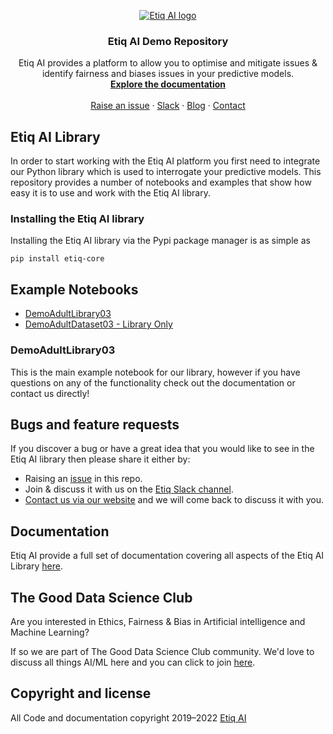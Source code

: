 <p align="center">
  <a href="https://etiq.ai">
    <img src="https://etiq.ai/etiq-ai-logo-transparent.png" alt="Etiq AI logo">
  </a>
</p>

<h3 align="center">Etiq AI Demo Repository</h3>

<p align="center">
  Etiq AI provides a platform to allow you to optimise and mitigate issues &amp; identify fairness and biases issues in your predictive models.
  <br>
  <a href="https://docs.etiq.ai"><strong>Explore the documentation</strong></a>
  <br>
  <br>
  <a href="https://github.com/ETIQ-AI/demo/issues">Raise an issue</a>
  ·
  <a href="https://etiqcore.slack.com/signup#/domain-signup">Slack</a>
  ·
  <a href="https://etiq.ai/blog">Blog</a>
  ·
  <a href="https://etiq.ai/contact-us">Contact</a>
</p>

## Etiq AI Library

In order to start working with the Etiq AI platform you first need to integrate our Python library which is used to interrogate your predictive models. This repository provides a number of notebooks and examples that show how easy it is to use and work with the Etiq AI library.

### Installing the Etiq AI library

Installing the Etiq AI library via the Pypi package manager is as simple as

```shell
pip install etiq-core
```

## Example Notebooks

- [DemoAdultLibrary03](#DemoAdultLibrary03)
- [DemoAdultDataset03 - Library Only](https://github.com/ETIQ-AI/demo/blob/main/DemoAdultDataset03%20-%20Library%20Only.ipynb)

### DemoAdultLibrary03

This is the main example notebook for our library, however if you have questions on any of the functionality check out the documentation or contact us directly!

## Bugs and feature requests

If you discover a bug or have a great idea that you would like to see in the Etiq AI library then please share it either by:

- Raising an [issue](https://github.com/ETIQ-AI/demo/issues) in this repo.
- Join &amp; discuss it with us on the [Etiq Slack channel](https://etiqcore.slack.com/signup#/domain-signup).
- [Contact us via our website](https://etiq.ai/contact-us) and we will come back to discuss it with you.

## Documentation

Etiq AI provide a full set of documentation covering all aspects of the Etiq AI Library [here](https://docs.etiq.ai/).

## The Good Data Science Club

Are you interested in Ethics, Fairness &amp; Bias in Artificial intelligence and Machine Learning?

If so we are part of The Good Data Science Club community. We'd love to discuss all things AI/ML here and you can click to join [here](https://gooddatascience.slack.com/signup#/domain-signup).

## Copyright and license

All Code and documentation copyright 2019–2022 [Etiq AI](https://etiq.ai)
